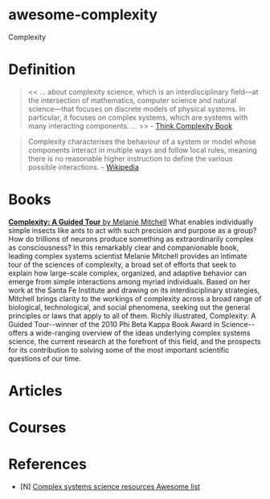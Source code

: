 # awesome-complexity
Complexity

# Definition
> << ... about complexity science, which is an interdisciplinary field—at the intersection of mathematics, computer science and natural science—that focuses on discrete models of physical systems. In particular, it focuses on complex systems, which are systems with many interacting components. ... >> - [Think Complexity Book](http://greenteapress.com/complexity/html/index.html)

> Complexity characterises the behaviour of a system or model whose components interact in multiple ways and follow local rules, meaning there is no reasonable higher instruction to define the various possible interactions. - [Wikipedia](https://en.wikipedia.org/wiki/Complexity)

# Books
[**Complexity: A Guided Tour** by Melanie Mitchell](https://www.amazon.com/gp/product/0199798109/ref=as_li_tl?ie=UTF8&camp=1789&creative=9325&creativeASIN=0199798109&linkCode=as2&tag=jepemolinks-20&linkId=425bcd3ff350748f2bb13e85663a4920)
What enables individually simple insects like ants to act with such precision and purpose as a group? How do trillions of neurons produce something as extraordinarily complex as consciousness? In this remarkably clear and companionable book, leading complex systems scientist Melanie Mitchell provides an intimate tour of the sciences of complexity, a broad set of efforts that seek to explain how large-scale complex, organized, and adaptive behavior can emerge from simple interactions among myriad individuals. Based on her work at the Santa Fe Institute and drawing on its interdisciplinary strategies, Mitchell brings clarity to the workings of complexity across a broad range of biological, technological, and social phenomena, seeking out the general principles or laws that apply to all of them. Richly illustrated, Complexity: A Guided Tour--winner of the 2010 Phi Beta Kappa Book Award in Science--offers a wide-ranging overview of the ideas underlying complex systems science, the current research at the forefront of this field, and the prospects for its contribution to solving some of the most important scientific questions of our time.
# Articles
# Courses

# References
- [N] [Complex systems science resources Awesome list](https://github.com/sellisd/awesome-complexity)
